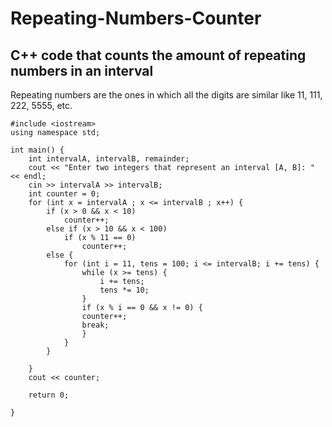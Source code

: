 # Repeating-Numbers-Counter
## C++ code that counts the amount of repeating numbers in an interval
Repeating numbers are the ones in which all the digits are similar like 11, 111, 222, 5555, etc.

```
#include <iostream>
using namespace std;

int main() {
    int intervalA, intervalB, remainder;
    cout << "Enter two integers that represent an interval [A, B]: " << endl;
    cin >> intervalA >> intervalB;
    int counter = 0;
    for (int x = intervalA ; x <= intervalB ; x++) {
        if (x > 0 && x < 10)
            counter++;
        else if (x > 10 && x < 100)
            if (x % 11 == 0)
                counter++;
        else {
            for (int i = 11, tens = 100; i <= intervalB; i += tens) {
                while (x >= tens) {
                    i += tens;
                    tens *= 10;
                }
                if (x % i == 0 && x != 0) {
                counter++;
                break;
                }
            }
        }

    }
    cout << counter;

    return 0;

}
```  





